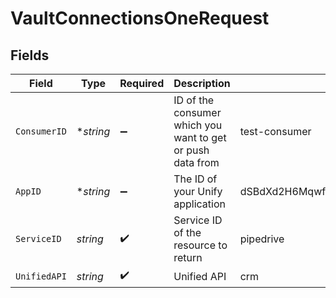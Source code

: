 # VaultConnectionsOneRequest


## Fields

| Field                                                      | Type                                                       | Required                                                   | Description                                                | Example                                                    |
| ---------------------------------------------------------- | ---------------------------------------------------------- | ---------------------------------------------------------- | ---------------------------------------------------------- | ---------------------------------------------------------- |
| `ConsumerID`                                               | **string*                                                  | :heavy_minus_sign:                                         | ID of the consumer which you want to get or push data from | test-consumer                                              |
| `AppID`                                                    | **string*                                                  | :heavy_minus_sign:                                         | The ID of your Unify application                           | dSBdXd2H6Mqwfg0atXHXYcysLJE9qyn1VwBtXHX                    |
| `ServiceID`                                                | *string*                                                   | :heavy_check_mark:                                         | Service ID of the resource to return                       | pipedrive                                                  |
| `UnifiedAPI`                                               | *string*                                                   | :heavy_check_mark:                                         | Unified API                                                | crm                                                        |